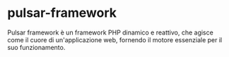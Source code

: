 # pulsar-framework
Pulsar framework è un framework PHP dinamico e reattivo, che agisce come il cuore di un'applicazione web, fornendo il motore essenziale per il suo funzionamento.
